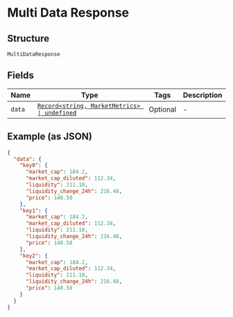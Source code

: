 
# Multi Data Response

## Structure

`MultiDataResponse`

## Fields

| Name | Type | Tags | Description |
|  --- | --- | --- | --- |
| `data` | [`Record<string, MarketMetrics> \| undefined`](../../doc/models/market-metrics.md) | Optional | - |

## Example (as JSON)

```json
{
  "data": {
    "key0": {
      "market_cap": 184.2,
      "market_cap_diluted": 112.34,
      "liquidity": 211.18,
      "liquidity_change_24h": 216.48,
      "price": 148.58
    },
    "key1": {
      "market_cap": 184.2,
      "market_cap_diluted": 112.34,
      "liquidity": 211.18,
      "liquidity_change_24h": 216.48,
      "price": 148.58
    },
    "key2": {
      "market_cap": 184.2,
      "market_cap_diluted": 112.34,
      "liquidity": 211.18,
      "liquidity_change_24h": 216.48,
      "price": 148.58
    }
  }
}
```

